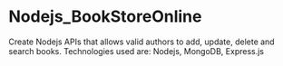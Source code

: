 # Nodejs_BookStoreOnline
Create Nodejs APIs that allows valid authors to add, update, delete and search books. Technologies used are: Nodejs, MongoDB, Express.js
